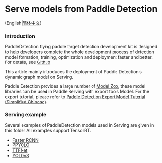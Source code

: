 # Serve models from Paddle Detection

(English|[简体中文](./README_CN.md))

### Introduction

PaddleDetection flying paddle target detection development kit is designed to help developers complete the whole development process of detection model formation, training, optimization and deployment faster and better. For details, see [Github](https://github.com/PaddlePaddle/PaddleDetection/tree/master/dygraph)

This article mainly introduces the deployment of Paddle Detection's dynamic graph model on Serving.

Paddle Detection provides a large number of [Model Zoo](https://github.com/PaddlePaddle/PaddleDetection/blob/master/dygraph/docs/MODEL_ZOO_cn.md), these model libraries can be used in Paddle Serving with export tools Model. For the export tutorial, please refer to [Paddle Detection Export Model Tutorial (Simplified Chinese)](https://github.com/PaddlePaddle/PaddleDetection/blob/master/dygraph/deploy/EXPORT_MODEL.md).

### Serving example
Several examples of PaddleDetection models used in Serving are given in this folder
All examples support TensorRT.

- [Faster RCNN](./faster_rcnn_r50_fpn_1x_coco)
- [PPYOLO](./ppyolo_r50vd_dcn_1x_coco)
- [TTFNet](./ttfnet_darknet53_1x_coco)
- [YOLOv3](./yolov3_darknet53_270e_coco)
